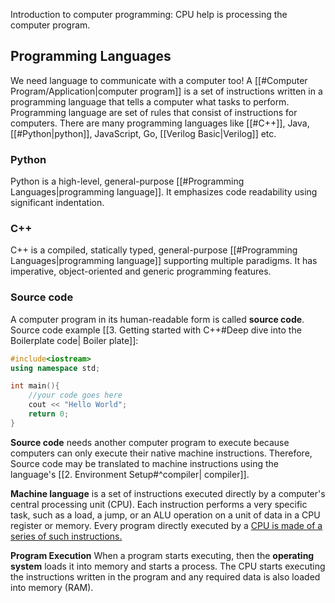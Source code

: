 Introduction to computer programming: CPU help is processing the computer program.

## Programming Languages 

We need language to communicate with a computer too! A [[#Computer Program/Application|computer program]] is a set of instructions written in a programming language that tells a computer what tasks to perform. 
Programming language are set of rules that consist of instructions for computers. There are many programming languages like [[#C++]], Java, [[#Python|python]], JavaScript, Go, [[Verilog Basic|Verilog]] etc.
### Python 
Python is a high-level, general-purpose [[#Programming Languages|programming language]]. It emphasizes code readability using significant indentation.
### C++
C++ is a compiled, statically typed, general-purpose [[#Programming Languages|programming language]] supporting multiple paradigms. It has imperative, object-oriented and generic programming features.

### Source code
A computer program in its human-readable form is called **source code**.
Source code example [[3. Getting started with C++#Deep dive into the Boilerplate code| Boiler plate]]:
```cpp
#include<iostream>
using namespace std;

int main(){
	//your code goes here
	cout << "Hello World";
	return 0;
}
```

**Source code** needs another computer program to execute because computers can only execute their native machine instructions.
Therefore, Source code may be translated to machine instructions using the language's [[2. Environment Setup#^compiler| compiler]].

**Machine language** is a set of instructions executed directly by a computer's central processing unit (CPU). Each instruction performs a very specific task, such as a load, a jump, or an ALU operation on a unit of data in a CPU register or memory. Every program directly executed by a <u>CPU is made of a series of such instructions.</u>

**Program Execution**
When a program starts executing, then the **operating system** loads it into memory and starts a process. The CPU starts executing the instructions written in the program and any required data is also loaded into memory (RAM).



